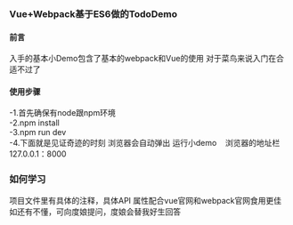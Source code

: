 ### Vue+Webpack基于ES6做的TodoDemo

#### 前言
入手的基本小Demo包含了基本的webpack和Vue的使用 对于菜鸟来说入门在合适不过了

#### 使用步骤
-1.首先确保有node跟npm环境 <br>
-2.npm install<br>
-3.npm run dev <br>
-4.下面就是见证奇迹的时刻 浏览器会自动弹出 运行小demo
    浏览器的地址栏 127.0.0.1：8000
    
### 如何学习
项目文件里有具体的注释，具体API 属性配合vue官网和webpack官网食用更佳
如还有不懂，可向度娘提问，度娘会替我好生回答
